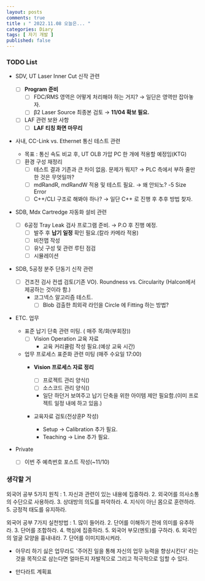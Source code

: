```yaml
---
layout: posts
comments: true
title : " 2022.11.08 오늘은... "
categories: Diary
tags: [ 자기 개발 ]
published: false
---
```


### TODO List

- SDV, UT Laser Inner Cut 신작 관련
  - [ ] **Program 준비**
    - [ ] FDC/RMS 영역은 어떻게 처리해야 하는 거지? → 일단은 영역만 잡아놓자.
    - [ ] β2 Laser Source 최종본 검토 → **11/04 확보 필요.**
  - [ ] LAF 관련 보완 사항
    - [ ] **LAF 티칭 화면 마무리**

- 사내, CC-Link vs. Ethernet 통신 테스트 관련
  - 목표 : 통신 속도 비교 후, UT OLB 가압 PC 한 개에 적용할 예정임(KTG)
  - [ ] 환경 구성 재정리
    - [ ] 테스트 결과 기존과 큰 차이 없음. 문제가 뭐지? → PLC 측에서 부하 줄만한 것은 무엇일까?
    - [ ] mdRandR, mdRandW 적용 및 테스트 필요. → 왜 안되노? -5 Size Error
    - [ ] C++/CLI 구조로 해봐야 하나? → 일단 C++ 로 진행 후 추후 방법 찾자.

- SDB, Mdx Cartredge 자동화 설비 관련
  - [ ] 6공정 Tray Leak 검사 프로그램 준비. → P.O 후 진행 예정.
    - [ ] 발주 후 **납기 일정** 확인 필요.(칼라 카메라 적용)
    - [ ] 비전맵 작성
    - [ ] 유닛 구성 및 관련 루틴 점검
    - [ ] 시뮬레이션

- SDB, 5공정 분주 단동기 신작 관련
  - [ ] 건조전 검사 컨셉 검토(기존 VO). Roundness vs. Circularity (Halcon에서 제공하는 것이라 함.)
    - 코그넥스 알고리즘 테스트.
      - [ ] Blob 검출한 최외곽 라인을 Circle 에 Fitting 하는 방법?

- ETC. 업무
  - 표준 납기 단축 관련 미팅. ( 매주 목/화(부회장))
    - [ ] Vision Operation 교육 자료
      - 교육 커리큘럼 작성 필요.(예상 교육 시간)

  - 업무 프로세스 표준화 관련 미팅 (매주 수요일 17:00)
    - **Vision 프로세스 자료 정리**
      - [ ] 프로젝트 관리 양식()
      - [ ] 소스코드 관리 양식()
      - 일단 하던거 보여주고 납기 단축을 위한 아이템 제안 필요함.(이미 프로젝트 일정 내에 하고 있음.)

    - 교육자료 검토(전상훈P 작성)
      - Setup -> Calibration 추가 필요.
      - Teaching -> Line 추가 필요.

- Private
  - [ ] 이번 주 예측번호 포스트 작성(~11/10)

### 생각할 거

외국어 공부 5가지 원칙
 : 1. 자신과 관련이 있는 내용에 집중하라.
   2. 외국어를 의사소통의 수단으로 사용하라.
   3. 상대방의 의도를 파악하라.
   4. 지식이 아닌 몸으로 훈련하라.
   5. 긍정적 태도를 유지하라.

외국어 공부 7가지 실천방법
 : 1. 많이 들어라.
   2. 단어를 이해하기 전에 의미를 유추하라.
   3. 단어를 조합하라.
   4. 핵심에 집중하라.
   5. 외국어 부모(멘토)를 구하라.
   6. 외국인의 얼굴 모양을 흉내내라.
   7. 단어를 이미지화시켜라.

- 아무리 하기 싫은 업무라도 '주어진 일을 통해 자신의 업무 능력을 향상시킨다' 라는 것을 목적으로 삼는다면 얼마든지 자발적으로 그리고 적극적으로 임할 수 있다.

- 만다라트 계획표

